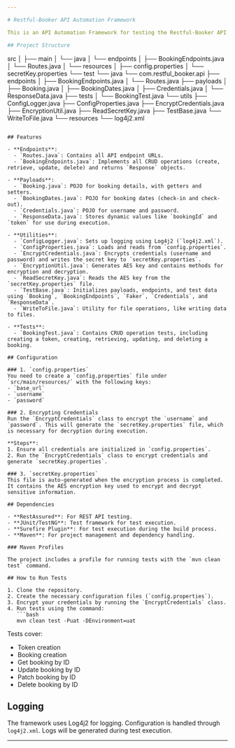 ```yaml
---

# Restful-Booker API Automation Framework

This is an API Automation Framework for testing the Restful-Booker API. The framework is built using **Java**, **RestAssured**, and **AES encryption** for secure credential management. It includes configuration management, payload handling, logging, encryption, and CRUD test automation.

## Project Structure

```
src
│
├── main
│   └── java
│       └── endpoints
│           ├── BookingEndpoints.java
│           └── Routes.java
│       └── resources
│           ├── config.properties
│           └── secretKey.properties
└── test
    └── java
        └── com.restful_booker.api
            ├── endpoints
            │   ├── BookingEndpoints.java
            │   └── Routes.java
            ├── payloads
            │   ├── Booking.java
            │   ├── BookingDates.java
            │   ├── Credentials.java
            │   └── ResponseData.java
            ├── tests
            │   └── BookingTest.java
            └── utils
                ├── ConfigLogger.java
                ├── ConfigProperties.java
                ├── EncryptCredentials.java
                ├── EncryptionUtil.java
                ├── ReadSecretKey.java
                ├── TestBase.java
                └── WriteToFile.java
    └── resources
        └── log4j2.xml
```

## Features

- **Endpoints**: 
  - `Routes.java`: Contains all API endpoint URLs.
  - `BookingEndpoints.java`: Implements all CRUD operations (create, retrieve, update, delete) and returns `Response` objects.

- **Payloads**: 
  - `Booking.java`: POJO for booking details, with getters and setters.
  - `BookingDates.java`: POJO for booking dates (check-in and check-out).
  - `Credentials.java`: POJO for username and password.
  - `ResponseData.java`: Stores dynamic values like `bookingId` and `token` for use during execution.

- **Utilities**:
  - `ConfigLogger.java`: Sets up logging using Log4j2 (`log4j2.xml`).
  - `ConfigProperties.java`: Loads and reads from `config.properties`.
  - `EncryptCredentials.java`: Encrypts credentials (username and password) and writes the secret key to `secretKey.properties`.
  - `EncryptionUtil.java`: Generates AES key and contains methods for encryption and decryption.
  - `ReadSecretKey.java`: Reads the AES key from the `secretKey.properties` file.
  - `TestBase.java`: Initializes payloads, endpoints, and test data using `Booking`, `BookingEndpoints`, `Faker`, `Credentials`, and `ResponseData`.
  - `WriteToFile.java`: Utility for file operations, like writing data to files.

- **Tests**: 
  - `BookingTest.java`: Contains CRUD operation tests, including creating a token, creating, retrieving, updating, and deleting a booking.

## Configuration

### 1. `config.properties`
You need to create a `config.properties` file under `src/main/resources/` with the following keys:
- `base_url`
- `username`
- `password`

### 2. Encrypting Credentials
Run the `EncryptCredentials` class to encrypt the `username` and `password`. This will generate the `secretKey.properties` file, which is necessary for decryption during execution.

**Steps**:
1. Ensure all credentials are initialized in `config.properties`.
2. Run the `EncryptCredentials` class to encrypt credentials and generate `secretKey.properties`.

### 3. `secretKey.properties`
This file is auto-generated when the encryption process is completed. It contains the AES encryption key used to encrypt and decrypt sensitive information.

## Dependencies

- **RestAssured**: For REST API testing.
- **JUnit/TestNG**: Test framework for test execution.
- **Surefire Plugin**: For test execution during the build process.
- **Maven**: For project management and dependency handling.

### Maven Profiles

The project includes a profile for running tests with the `mvn clean test` command. 

## How to Run Tests

1. Clone the repository.
2. Create the necessary configuration files (`config.properties`).
3. Encrypt your credentials by running the `EncryptCredentials` class.
4. Run tests using the command:
   ```bash
   mvn clean test -Puat -DEnvironment=uat
   ```

Tests cover:
- Token creation
- Booking creation
- Get booking by ID
- Update booking by ID
- Patch booking by ID
- Delete booking by ID

## Logging

The framework uses Log4j2 for logging. Configuration is handled through `log4j2.xml`. Logs will be generated during test execution.

---
```

